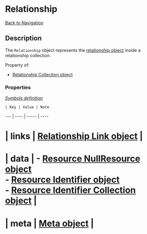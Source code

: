 # Relationship
[Back to Navigation](README.md)

## Description

The `Relationship` object represents the [relationship object](http://jsonapi.org/format/#document-resource-object-relationships) inside a relationship collection.

Property of:
- [Relationship Collection object](objects-relationship-collection.md)

### Properties

_[Symbols definition](objects-introduction.md#symbols)_

    | Key | Value | Note
--- | ---- | ----- | ----
# | links | [Relationship Link object](objects-relationship-link.md) |
# | data | - [Resource NullResource object](objects-resource-nullresource.md)<br />- [Resource Identifier object](objects-resource-identifier.md)<br />- [Resource Identifier Collection object](objects-resource-identifier-collection.md) |
# | meta | [Meta object](objects-meta.md) |

